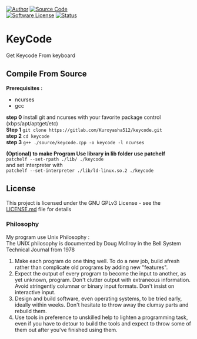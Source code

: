 [![Author](http://img.shields.io/badge/author-Kuroyasha512-blue.svg)](https://gitlab.com/Kuroyasha512)
[![Source Code](http://img.shields.io/badge/source-Kuroyasha512/keycode-blue.svg)](https://gitlab.com/Kuroyasha512/keycode/tree/master/source)  
[![Software License](https://img.shields.io/badge/license-GNU_GPLv3-brightgreen.svg)](https://gitlab.com/Kuroyasha512/keycode/edit/master/README.md#license)
[![Status](https://img.shields.io/badge/Status-Development-red.svg)](https://gitlab.com/Kuroyasha512/keycode/edit/master/README.md)



# **KeyCode**

Get Keycode From keyboard

## **Compile From Source**

**Prerequisites :**
- ncurses
- gcc

**step 0** install git and ncurses with your favorite package control (xbps/apt/aptget/etc)  
**Step 1** `git clone https://gitlab.com/Kuroyasha512/keycode.git`  
**step 2** `cd keycode`  
**step 3** `g++ ./source/keycode.cpp -o keycode -l ncurses`  

**(Optional) to make Program Use library in lib folder use patchelf**  
`patchelf --set-rpath ./lib/ ./keycode`  
and set interpreter with  
`patchelf --set-interpreter ./lib/ld-linux.so.2 ./keycode`


## **License**

This project is licensed under the GNU GPLv3 License - see the [LICENSE.md](https://gitlab.com/Kuroyasha512/keycode/blob/master/LICENSE) file for details

### **Philosophy**
My program use Unix Philosophy :  
The UNIX philosophy is documented by Doug McIlroy in the Bell System Technical Journal from 1978  
1. Make each program do one thing well. To do a new job, build afresh rather than complicate old programs by adding new "features".
2. Expect the output of every program to become the input to another, as yet unknown, program. Don't clutter output with extraneous information. Avoid stringently columnar or binary input formats. Don't insist on interactive input.
3. Design and build software, even operating systems, to be tried early, ideally within weeks. Don't hesitate to throw away the clumsy parts and rebuild them.
4. Use tools in preference to unskilled help to lighten a programming task, even if you have to detour to build the tools and expect to throw some of them out after you've finished using them.